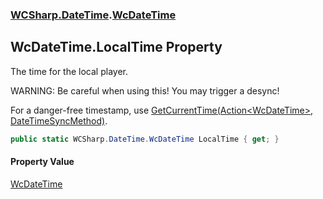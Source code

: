 ### [WCSharp.DateTime](WCSharp.DateTime.md 'WCSharp.DateTime').[WcDateTime](WCSharp.DateTime.WcDateTime.md 'WCSharp.DateTime.WcDateTime')

## WcDateTime.LocalTime Property

The time for the local player.  
  
WARNING: Be careful when using this! You may trigger a desync!  
  
For a danger-free timestamp, use [GetCurrentTime(Action&lt;WcDateTime&gt;, DateTimeSyncMethod)](WCSharp.DateTime.WcDateTime.GetCurrentTime(System.Action_WCSharp.DateTime.WcDateTime_,WCSharp.DateTime.DateTimeSyncMethod).md 'WCSharp.DateTime.WcDateTime.GetCurrentTime(System.Action<WCSharp.DateTime.WcDateTime>, WCSharp.DateTime.DateTimeSyncMethod)').

```csharp
public static WCSharp.DateTime.WcDateTime LocalTime { get; }
```

#### Property Value
[WcDateTime](WCSharp.DateTime.WcDateTime.md 'WCSharp.DateTime.WcDateTime')